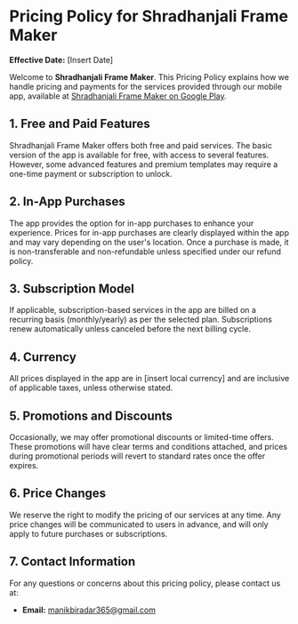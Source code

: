 # Pricing Policy for Shradhanjali Frame Maker

**Effective Date:** [Insert Date]

Welcome to **Shradhanjali Frame Maker**. This Pricing Policy explains how we handle pricing and payments for the services provided through our mobile app, available at [Shradhanjali Frame Maker on Google Play](https://play.google.com/store/apps/details?id=com.ereader.ripcardmaker).

## 1. Free and Paid Features
Shradhanjali Frame Maker offers both free and paid services. The basic version of the app is available for free, with access to several features. However, some advanced features and premium templates may require a one-time payment or subscription to unlock.

## 2. In-App Purchases
The app provides the option for in-app purchases to enhance your experience. Prices for in-app purchases are clearly displayed within the app and may vary depending on the user's location. Once a purchase is made, it is non-transferable and non-refundable unless specified under our refund policy.

## 3. Subscription Model
If applicable, subscription-based services in the app are billed on a recurring basis (monthly/yearly) as per the selected plan. Subscriptions renew automatically unless canceled before the next billing cycle.

## 4. Currency
All prices displayed in the app are in [insert local currency] and are inclusive of applicable taxes, unless otherwise stated.

## 5. Promotions and Discounts
Occasionally, we may offer promotional discounts or limited-time offers. These promotions will have clear terms and conditions attached, and prices during promotional periods will revert to standard rates once the offer expires.

## 6. Price Changes
We reserve the right to modify the pricing of our services at any time. Any price changes will be communicated to users in advance, and will only apply to future purchases or subscriptions.

## 7. Contact Information
For any questions or concerns about this pricing policy, please contact us at:
- **Email:** [manikbiradar365@gmail.com](mailto:manikbiradar365@gmail.com)

